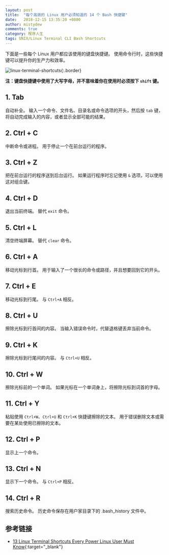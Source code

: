 ```yaml
---
layout: post
title:  "每个高效的 Linux 用户必须知道的 14 个 Bash 快捷键"
date:   2018-12-15 13:35:20 +0800
author: mistydew
comments: true
category: 程序人生
tags: UNIX/Linux Terminal CLI Bash Shortcuts
---
```

下面是一些每个 Linux 用户都应该使用的键盘快捷键。
使用命令行时，这些快捷键可以提升你的生产力和效率。

![linux-terminal-shortcuts](https://i0.wp.com/linuxhandbook.com/wp-content/uploads/2018/06/linux-terminal-shortcuts.jpeg){:.border}

**注：键盘快捷键中使用了大写字母，并不意味着你在使用时必须按下 `shift` 键。**

## 1. Tab

自动补全。
输入一个命令、文件名、目录名或命令选项的开头，然后按 `tab` 键，将自动完成输入的内容，或者显示全部可能的结果。

## 2. Ctrl + C

中断命令或进程。
用于停止一个在前台运行的程序。

## 3. Ctrl + Z

把在前台运行的程序送到后台运行。
如果运行程序时忘记使用 `&` 选项，可以使用这对组合键。

## 4. Ctrl + D

退出当前终端。
替代 `exit` 命令。

## 5. Ctrl + L

清空终端屏幕。
替代 `clear` 命令。

## 6. Ctrl + A

移动光标到行首。
用于输入了一个很长的命令或路径，并且想要回到它的开头。

## 7. Ctrl + E

移动光标到行尾。
与 `Ctrl+A` 相反。

## 8. Ctrl + U

擦除光标到行首间的内容。
当输入错误命令时，代替退格键丢弃当前命令。

## 9. Ctrl + K

擦除光标到行尾间的内容。
与 `Ctrl+U` 相反。

## 10. Ctrl + W

擦除光标前的一个单词。
如果光标在一个单词身上，将擦除光标到词首的字母。

## 11. Ctrl + Y

粘贴使用 `Ctrl+W`、`Ctrl+U` 和 `Ctrl+K` 快捷键擦除的文本。
用于错误删除文本或需要在某处使用已擦除的文本。

## 12. Ctrl + P

显示上一个命令。

## 13. Ctrl + N

显示下一个命令。
与 `Ctrl+P` 相反。

## 14. Ctrl + R

搜索历史命令。
历史命令保存在用户家目录下的 .bash_history 文件中。

## 参考链接

* [13 Linux Terminal Shortcuts Every Power Linux User Must Know](https://linuxhandbook.com/linux-shortcuts){:target="_blank"}
